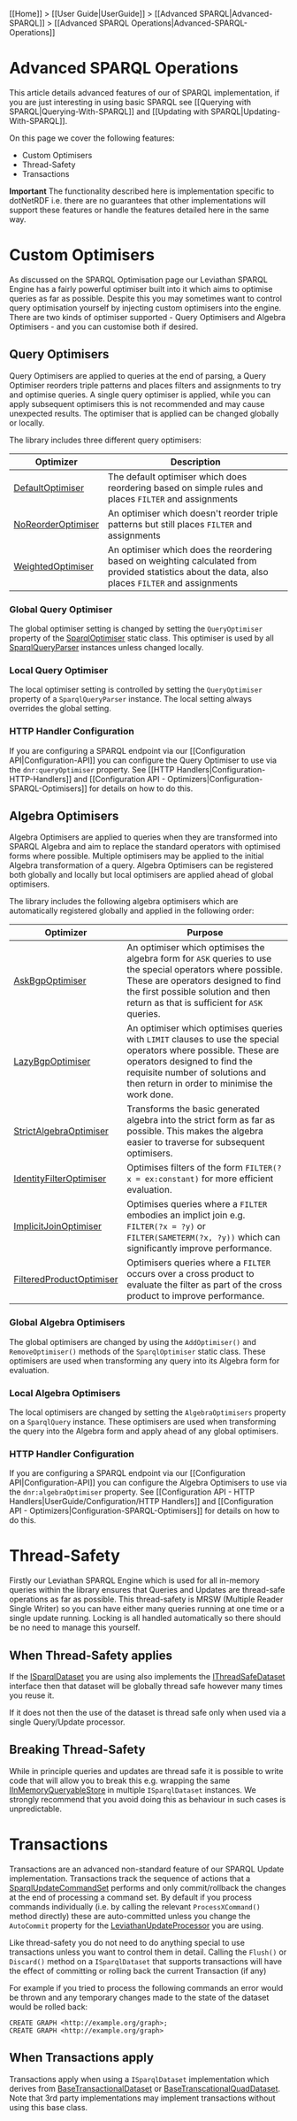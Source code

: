 [[Home]] > [[User Guide|UserGuide]] > [[Advanced SPARQL|Advanced-SPARQL]] > [[Advanced SPARQL Operations|Advanced-SPARQL-Operations]]

# Advanced SPARQL Operations 

This article details advanced features of our of SPARQL implementation, if you are just interesting in using basic SPARQL see [[Querying with SPARQL|Querying-With-SPARQL]] and [[Updating with SPARQL|Updating-With-SPARQL]].

On this page we cover the following features:

* Custom Optimisers
* Thread-Safety
* Transactions

**Important** The functionality described here is implementation specific to dotNetRDF i.e. there are no guarantees that other implementations will support these features or handle the features detailed here in the same way.

# Custom Optimisers 

As discussed on the SPARQL Optimisation page our Leviathan SPARQL Engine has a fairly powerful optimiser built into it which aims to optimise queries as far as possible. Despite this you may sometimes want to control query optimisation yourself by injecting custom optimisers into the engine. There are two kinds of optimiser supported - Query Optimisers and Algebra Optimisers - and you can customise both if desired.

## Query Optimisers 

Query Optimisers are applied to queries at the end of parsing, a Query Optimiser reorders triple patterns and places filters and assignments to try and optimise queries. A single query optimiser is applied, while you can apply subsequent optimisers this is not recommended and may cause unexpected results. The optimiser that is applied can be changed globally or locally.

The library includes three different query optimisers:

| Optimizer | Description |
| --- | --- |
| [DefaultOptimiser](https://dotnetrdf.github.io/api/html/T_VDS_RDF_Query_Optimisation_DefaultOptimiser.htm) | The default optimiser which does reordering based on simple rules and places `FILTER` and assignments |
| [NoReorderOptimiser](https://dotnetrdf.github.io/api/html/T_VDS_RDF_Query_Optimisation_NoReorderOptimiser.htm) | An optimiser which doesn't reorder triple patterns but still places `FILTER` and assignments |
| [WeightedOptimiser](https://www.dotnetrdf.org/api/html/T_VDS_RDF_Query_Optimisation_WeightedOptimiser.htm) | An optimiser which does the reordering based on weighting calculated from provided statistics about the data, also places `FILTER` and assignments |

### Global Query Optimiser 

The global optimiser setting is changed by setting the `QueryOptimiser` property of the [SparqlOptimiser](https://dotnetrdf.github.io/api/html/T_VDS_RDF_Query_Optimisation_SparqlOptimiser.htm) static class. This optimiser is used by all [SparqlQueryParser](https://dotnetrdf.github.io/api/html/T_VDS_RDF_Parsing_SparqlQueryParser.htm) instances unless changed locally.

### Local Query Optimiser 

The local optimiser setting is controlled by setting the `QueryOptimiser` property of a `SparqlQueryParser` instance. The local setting always overrides the global setting.

### HTTP Handler Configuration 

If you are configuring a SPARQL endpoint via our [[Configuration API|Configuration-API]] you can configure the Query Optimiser to use via the `dnr:queryOptimiser` property. See [[HTTP Handlers|Configuration-HTTP-Handlers]] and [[Configuration API - Optimizers|Configuration-SPARQL-Optimisers]] for details on how to do this.

## Algebra Optimisers 

Algebra Optimisers are applied to queries when they are transformed into SPARQL Algebra and aim to replace the standard operators with optimised forms where possible. Multiple optimisers may be applied to the initial Algebra transformation of a query. Algebra Optimisers can be registered both globally and locally but local optimisers are applied ahead of global optimisers.

The library includes the following algebra optimisers which are automatically registered globally and applied in the following order:

| Optimizer | Purpose |
| --- | --- |
| [AskBgpOptimiser](https://dotnetrdf.github.io/api/html/T_VDS_RDF_Query_Optimisation_AskBgpOptimiser.htm) | An optimiser which optimises the algebra form for `ASK` queries to use the special operators where possible. These are operators designed to find the first possible solution and then return as that is sufficient for `ASK` queries. |
| [LazyBgpOptimiser](https://dotnetrdf.github.io/api/html/T_VDS_RDF_Query_Optimisation_LazyBgpOptimiser.htm) | An optimiser which optimises queries with `LIMIT` clauses to use the special operators where possible. These are operators designed to find the requisite number of solutions and then return in order to minimise the work done. |
| [StrictAlgebraOptimiser](https://dotnetrdf.github.io/api/html/T_VDS_RDF_Query_Optimisation_StrictAlgebraOptimiser.htm) | Transforms the basic generated algebra into the strict form as far as possible. This makes the algebra easier to traverse for subsequent optimisers. |
| [IdentityFilterOptimiser](https://dotnetrdf.github.io/api/html/T_VDS_RDF_Query_Optimisation_IdentityFilterOptimiser.htm) | Optimises filters of the form `FILTER(?x = ex:constant)` for more efficient evaluation. |
| [ImplicitJoinOptimiser](https://dotnetrdf.github.io/api/html/T_VDS_RDF_Query_Optimisation_ImplicitJoinOptimiser.htm) | Optimises queries where a `FILTER` embodies an implict join e.g. `FILTER(?x = ?y)` or `FILTER(SAMETERM(?x, ?y))` which can significantly improve performance. |
| [FilteredProductOptimiser](https://dotnetrdf.github.io/api/html/T_VDS_RDF_Query_Optimisation_FilteredProductOptimiser.htm) | Optimisers queries where a `FILTER` occurs over a cross product to evaluate the filter as part of the cross product to improve performance. |

### Global Algebra Optimisers 

The global optimisers are changed by using the `AddOptimiser()` and `RemoveOptimiser()` methods of the `SparqlOptimiser` static class. These optimisers are used when transforming any query into its Algebra form for evaluation.

### Local Algebra Optimisers 

The local optimisers are changed by setting the `AlgebraOptimisers` property on a `SparqlQuery` instance. These optimisers are used when transforming the query into the Algebra form and apply ahead of any global optimisers.

### HTTP Handler Configuration 

If you are configuring a SPARQL endpoint via our [[Configuration API|Configuration-API]] you can configure the Algebra Optimisers to use via the `dnr:algebraOptimiser` property. See [[Configuration API - HTTP Handlers|UserGuide/Configuration/HTTP Handlers]] and [[Configuration API - Optimizers|Configuration-SPARQL-Optimisers]] for details on how to do this.

# Thread-Safety 

Firstly our Leviathan SPARQL Engine which is used for all in-memory queries within the library ensures that Queries and Updates are thread-safe operations as far as possible. This thread-safety is MRSW (Multiple Reader Single Writer) so you can have either many queries running at one time or a single update running. Locking is all handled automatically so there should be no need to manage this yourself.

## When Thread-Safety applies 

If the [ISparqlDataset](https://dotnetrdf.github.io/api/html/T_VDS_RDF_Query_Datasets_ISparqlDataset.htm) you are using also implements the [IThreadSafeDataset](https://dotnetrdf.github.io/api/html/T_VDS_RDF_Query_Datasets_IThreadSafeDataset.htm) interface then that dataset will be globally thread safe however many times you reuse it.

If it does not then the use of the dataset is thread safe only when used via a single Query/Update processor.

## Breaking Thread-Safety 

While in principle queries and updates are thread safe it is possible to write code that will allow you to break this e.g. wrapping the same [IInMemoryQueryableStore](https://dotnetrdf.github.io/api/html/T_VDS_RDF_IInMemoryQueryableStore.htm) in multiple `ISparqlDataset` instances. We strongly recommend that you avoid doing this as behaviour in such cases is unpredictable.

# Transactions 

Transactions are an advanced non-standard feature of our SPARQL Update implementation. Transactions track the sequence of actions that a [SparqlUpdateCommandSet](https://dotnetrdf.github.io/api/html/T_VDS_RDF_Update_SparqlUpdateCommandSet.htm) performs and only commit/rollback the changes at the end of processing a command set. By default if you process commands individually (i.e. by calling the relevant `ProcessXCommand()` method directly) these are auto-committed unless you change the `AutoCommit` property for the [LeviathanUpdateProcessor](https://dotnetrdf.github.io/api/html/T_VDS_RDF_Update_LeviathanUpdateProcessor.htm) you are using.

Like thread-safety you do not need to do anything special to use transactions unless you want to control them in detail. Calling the `Flush()` or `Discard()` method on a `ISparqlDataset` that supports transactions will have the effect of committing or rolling back the current Transaction (if any)

For example if you tried to process the following commands an error would be thrown and any temporary changes made to the state of the dataset would be rolled back:

```
CREATE GRAPH <http://example.org/graph>;
CREATE GRAPH <http://example.org/graph>
```

## When Transactions apply 

Transactions apply when using a `ISparqlDataset` implementation which derives from [BaseTransactionalDataset](https://dotnetrdf.github.io/api/html/T_VDS_RDF_Query_Datasets_BaseTransactionalDataset.htm) or [BaseTranscationalQuadDataset](https://dotnetrdf.github.io/api/html/T_VDS_RDF_Query_Datasets_BaseTransactionalQuadDataset.htm). Note that 3rd party implementations may implement transactions without using this base class.